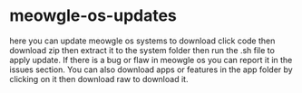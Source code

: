 # meowgle-os-updates
here you can update meowgle os systems
to download click code then download zip then extract it to the system folder then run the .sh file to apply update.
If there is a bug or flaw in meowgle os you can report it in the issues section.
You can also download apps or features in the app folder by clicking on it then download raw to download it.
